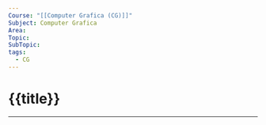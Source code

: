 ```yaml
---
Course: "[[Computer Grafica (CG)]]"
Subject: Computer Grafica
Area: 
Topic: 
SubTopic: 
tags:
  - CG
---
```


# {{title}}
---
